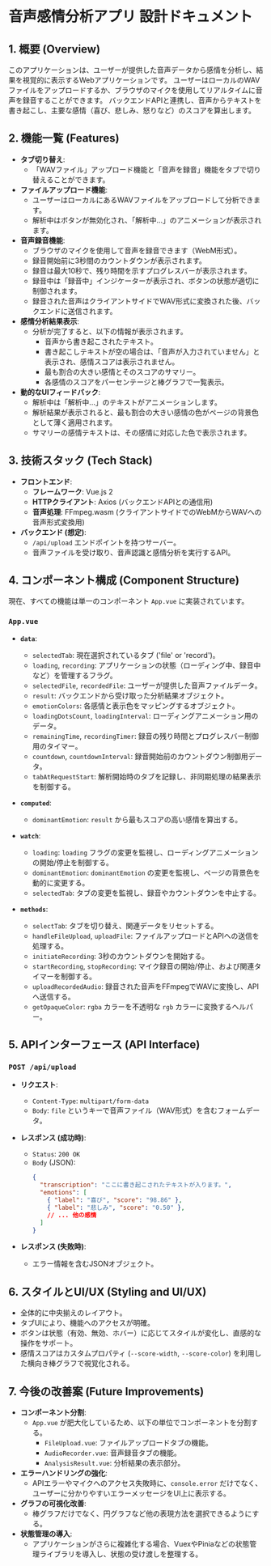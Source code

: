 # 音声感情分析アプリ 設計ドキュメント

## 1. 概要 (Overview)

このアプリケーションは、ユーザーが提供した音声データから感情を分析し、結果を視覚的に表示するWebアプリケーションです。
ユーザーはローカルのWAVファイルをアップロードするか、ブラウザのマイクを使用してリアルタイムに音声を録音することができます。
バックエンドAPIと連携し、音声からテキストを書き起こし、主要な感情（喜び、悲しみ、怒りなど）のスコアを算出します。

## 2. 機能一覧 (Features)

- **タブ切り替え**:
  - 「WAVファイル」アップロード機能と「音声を録音」機能をタブで切り替えることができます。
- **ファイルアップロード機能**:
  - ユーザーはローカルにあるWAVファイルをアップロードして分析できます。
  - 解析中はボタンが無効化され、「解析中...」のアニメーションが表示されます。
- **音声録音機能**:
  - ブラウザのマイクを使用して音声を録音できます（WebM形式）。
  - 録音開始前に3秒間のカウントダウンが表示されます。
  - 録音は最大10秒で、残り時間を示すプログレスバーが表示されます。
  - 録音中は「録音中」インジケーターが表示され、ボタンの状態が適切に制御されます。
  - 録音された音声はクライアントサイドでWAV形式に変換された後、バックエンドに送信されます。
- **感情分析結果表示**:
  - 分析が完了すると、以下の情報が表示されます。
    - 音声から書き起こされたテキスト。
    - 書き起こしテキストが空の場合は、「音声が入力されていません」と表示され、感情スコアは表示されません。
    - 最も割合の大きい感情とそのスコアのサマリー。
    - 各感情のスコアをパーセンテージと棒グラフで一覧表示。
- **動的なUIフィードバック**:
  - 解析中は「解析中...」のテキストがアニメーションします。
  - 解析結果が表示されると、最も割合の大きい感情の色がページの背景色として薄く適用されます。
  - サマリーの感情テキストは、その感情に対応した色で表示されます。

## 3. 技術スタック (Tech Stack)

- **フロントエンド**:
  - **フレームワーク**: Vue.js 2
  - **HTTPクライアント**: Axios (バックエンドAPIとの通信用)
  - **音声処理**: FFmpeg.wasm (クライアントサイドでのWebMからWAVへの音声形式変換用)
- **バックエンド (想定)**:
  - `/api/upload` エンドポイントを持つサーバー。
  - 音声ファイルを受け取り、音声認識と感情分析を実行するAPI。

## 4. コンポーネント構成 (Component Structure)

現在、すべての機能は単一のコンポーネント `App.vue` に実装されています。

### `App.vue`

- **`data`**:
  - `selectedTab`: 現在選択されているタブ ('file' or 'record')。
  - `loading`, `recording`: アプリケーションの状態（ローディング中、録音中など）を管理するフラグ。
  - `selectedFile`, `recordedFile`: ユーザーが提供した音声ファイルデータ。
  - `result`: バックエンドから受け取った分析結果オブジェクト。
  - `emotionColors`: 各感情と表示色をマッピングするオブジェクト。
  - `loadingDotsCount`, `loadingInterval`: ローディングアニメーション用のデータ。
  - `remainingTime`, `recordingTimer`: 録音の残り時間とプログレスバー制御用のタイマー。
  - `countdown`, `countdownInterval`: 録音開始前のカウントダウン制御用データ。
  - `tabAtRequestStart`: 解析開始時のタブを記録し、非同期処理の結果表示を制御する。

- **`computed`**:
  - `dominantEmotion`: `result` から最もスコアの高い感情を算出する。

- **`watch`**:
  - `loading`: `loading` フラグの変更を監視し、ローディングアニメーションの開始/停止を制御する。
  - `dominantEmotion`: `dominantEmotion` の変更を監視し、ページの背景色を動的に変更する。
  - `selectedTab`: タブの変更を監視し、録音やカウントダウンを中止する。

- **`methods`**:
  - `selectTab`: タブを切り替え、関連データをリセットする。
  - `handleFileUpload`, `uploadFile`: ファイルアップロードとAPIへの送信を処理する。
  - `initiateRecording`: 3秒のカウントダウンを開始する。
  - `startRecording`, `stopRecording`: マイク録音の開始/停止、および関連タイマーを制御する。
  - `uploadRecordedAudio`: 録音された音声をFFmpegでWAVに変換し、APIへ送信する。
  - `getOpaqueColor`: `rgba` カラーを不透明な `rgb` カラーに変換するヘルパー。

## 5. APIインターフェース (API Interface)

### `POST /api/upload`

- **リクエスト**:
  - `Content-Type`: `multipart/form-data`
  - `Body`: `file` というキーで音声ファイル（WAV形式）を含むフォームデータ。

- **レスポンス (成功時)**:
  - `Status`: `200 OK`
  - `Body` (JSON):
    ```json
    {
      "transcription": "ここに書き起こされたテキストが入ります。",
      "emotions": [
        { "label": "喜び", "score": "98.86" },
        { "label": "悲しみ", "score": "0.50" },
        // ... 他の感情
      ]
    }
    ```

- **レスポンス (失敗時)**:
  - エラー情報を含むJSONオブジェクト。

## 6. スタイルとUI/UX (Styling and UI/UX)

- 全体的に中央揃えのレイアウト。
- タブUIにより、機能へのアクセスが明確。
- ボタンは状態（有効、無効、ホバー）に応じてスタイルが変化し、直感的な操作をサポート。
- 感情スコアはカスタムプロパティ (`--score-width`, `--score-color`) を利用した横向き棒グラフで視覚化される。

## 7. 今後の改善案 (Future Improvements)

- **コンポーネント分割**:
  - `App.vue` が肥大化しているため、以下の単位でコンポーネントを分割する。
    - `FileUpload.vue`: ファイルアップロードタブの機能。
    - `AudioRecorder.vue`: 音声録音タブの機能。
    - `AnalysisResult.vue`: 分析結果の表示部分。
- **エラーハンドリングの強化**:
  - APIエラーやマイクへのアクセス失敗時に、`console.error` だけでなく、ユーザーに分かりやすいエラーメッセージをUI上に表示する。
- **グラフの可視化改善**:
  - 棒グラフだけでなく、円グラフなど他の表現方法を選択できるようにする。
- **状態管理の導入**:
  - アプリケーションがさらに複雑化する場合、VuexやPiniaなどの状態管理ライブラリを導入し、状態の受け渡しを整理する。
